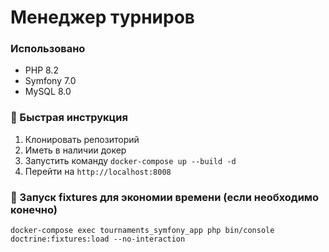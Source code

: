 <h1 align="left">Менеджер турниров</h1>

### Использовано

* PHP 8.2
* Symfony 7.0
* MySQL 8.0

### 📝 Быстрая инструкция
1. Клонировать репозиторий
2. Иметь в наличии докер
3. Запустить команду `docker-compose up --build -d`
4. Перейти на `http://localhost:8008`

### 🚀 Запуск fixtures для экономии времени (если необходимо конечно)
````
docker-compose exec tournaments_symfony_app php bin/console doctrine:fixtures:load --no-interaction
````